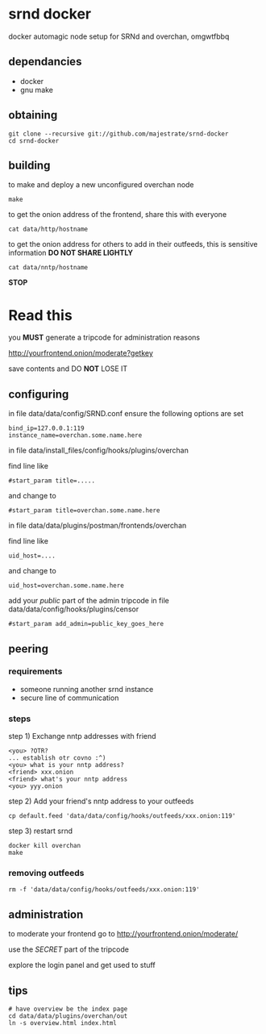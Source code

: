 # srnd docker

docker automagic node setup for SRNd and overchan, omgwtfbbq

## dependancies

* docker
* gnu make


## obtaining

    git clone --recursive git://github.com/majestrate/srnd-docker
    cd srnd-docker

## building

to make and deploy a new unconfigured overchan node 

    make

to get the onion address of the frontend, share this with everyone

    cat data/http/hostname

to get the onion address for others to add in their outfeeds, this is sensitive information **DO NOT SHARE LIGHTLY**

    cat data/nntp/hostname


**STOP**

# Read this

you **MUST** generate a tripcode for administration reasons

http://yourfrontend.onion/moderate?getkey

save contents and DO **NOT** LOSE IT

## configuring

in file data/data/config/SRND.conf ensure the following options are set

    bind_ip=127.0.0.1:119
    instance_name=overchan.some.name.here
    

in file data/install_files/config/hooks/plugins/overchan

find line like

    #start_param title=.....

and change to

    #start_param title=overchan.some.name.here


in file data/data/plugins/postman/frontends/overchan

find line like

    uid_host=....

and change to

    uid_host=overchan.some.name.here

add your *public* part of the admin tripcode in file data/data/config/hooks/plugins/censor

    #start_param add_admin=public_key_goes_here


## peering

### requirements

* someone running another srnd instance
* secure line of communication

### steps

step 1) Exchange nntp addresses with friend

    <you> ?OTR?
    ... establish otr covno :^)
    <you> what is your nntp address?
    <friend> xxx.onion
    <friend> what's your nntp address
    <you> yyy.onion
    

step 2) Add your friend's nntp address to your outfeeds

    cp default.feed 'data/data/config/hooks/outfeeds/xxx.onion:119'

step 3) restart srnd

    docker kill overchan
    make

### removing outfeeds

    rm -f 'data/data/config/hooks/outfeeds/xxx.onion:119'


## administration

to moderate your frontend go to http://yourfrontend.onion/moderate/

use the *SECRET* part of the tripcode

explore the login panel and get used to stuff


## tips

    # have overview be the index page
    cd data/data/plugins/overchan/out
    ln -s overview.html index.html
